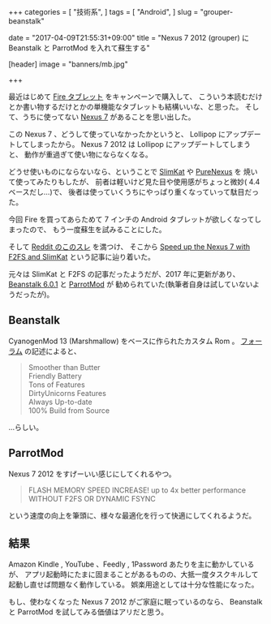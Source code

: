 +++
categories = [
  "技術系",
]
tags = [
  "Android",
]
slug = "grouper-beanstalk"

date = "2017-04-09T21:55:31+09:00"
title = "Nexus 7 2012 (grouper) に Beanstalk と ParrotMod を入れて蘇生する"

[header]
image = "banners/mb.jpg"

+++

最近はじめて [Fire タブレット](https://amzn.to/2nXsSKh) をキャンペーンで購入して、
こういう本読むだけとか書い物するだけとかの単機能なタブレットも結構いいな、と思った。
そして、うちに使ってない [Nexus 7](https://amzn.to/2oSEwJK) があることを思い出した。

この Nexus 7 、どうして使っていなかったかというと、
Lollipop にアップデートしてしまったから。
Nexus 7 2012 は Lollipop にアップデートしてしまうと、
動作が重過ぎて使い物にならなくなる。

どうせ使いものにならないなら、ということで
[SlimKat](https://www.slimroms.net/) や
[PureNexus](https://forum.xda-developers.com/nexus-7/development/unofficial-pure-nexus-project-layers-t3243943) を
焼いて使ってみたりもしたが、
前者は軽いけど見た目や使用感がちょっと微妙( 4.4 ベースだし…)で、
後者は使っていくうちにやっぱり重くなっていって駄目だった。

今回 Fire を買ってあらためて 7 インチの Android タブレットが欲しくなってしまったので、
もう一度蘇生を試みることにした。

そして [Reddit のこのスレ](https://www.reddit.com/r/Nexus7/comments/3h0oxg/recommended_fastlightweight_rom_for_2012_n7/) を満つけ、
そこから [Speed up the Nexus 7 with F2FS and SlimKat](https://teknovenus.com/speed-up-nexus-7-f2fs-slimkat-ghost/) という記事に辿り着いた。

元々は SlimKat と F2FS の記事だったようだが、2017 年に更新があり、
[Beanstalk 6\.0\.1](https://forum.xda-developers.com/nexus-7/development/rom-beanstalk-rom-t3312870) と
[ParrotMod](https://forum.xda-developers.com/nexus-7/orig-development/parrotmod-speed-2012-nexus-7-emmc-fix-t3300416) が
勧められていた(執筆者自身は試していないようだったが)。

## Beanstalk ##

CyanogenMod 13 (Marshmallow) をベースに作られたカスタム Rom 。
[フォーラム](https://forum.xda-developers.com/galaxy-s3/development/rom-t3370186) の記述によると、

> Smoother than Butter  
> Friendly Battery  
> Tons of Features  
> DirtyUnicorns Features  
> Always Up-to-date  
> 100% Build from Source

…らしい。

## ParrotMod ##

Nexus 7 2012 をすげーいい感じにしてくれるやつ。

> FLASH MEMORY SPEED INCREASE! up to 4x better performance WITHOUT F2FS OR DYNAMIC FSYNC

という速度の向上を筆頭に、様々な最適化を行って快適にしてくれるようだ。

## 結果 ##

Amazon Kindle , YouTube 、Feedly , 1Password あたりを主に動かしているが、
アプリ起動時にたまに固まることがあるものの、大抵一度タスクキルして起動し直せば問題なく動作している。
娯楽用途としては十分な性能になった。

もし、使わなくなった Nexus 7 2012 がご家庭に眠っているのなら、
Beanstalk と ParrotMod を試してみる価値はアリだと思う。
